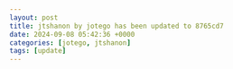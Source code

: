 ```yaml
---
layout: post
title: jtshanon by jotego has been updated to 8765cd7
date: 2024-09-08 05:42:36 +0000
categories: [jotego, jtshanon]
tags: [update]
---
```


